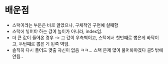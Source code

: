 # 배운점
- 스택이라는 부분은 바로 알았으나, 구체적인 구현에 실패함
- 스택에 넣어야 하는 값이 높이가 아니라, index임.
- 더 큰 값이 들어온 경우 -> 그 값이 우측벽이고, 스택에서 첫번째로 뽑은게 바닥이고, 두번째로 뽑은 게 왼쪽 벽임.
- 솔직히 다시 풀어도 맞출 자신이 없음 ㅋㅋ... 스택 문제 많이 풀어봐야겠다 골5 밖에 안됨..
